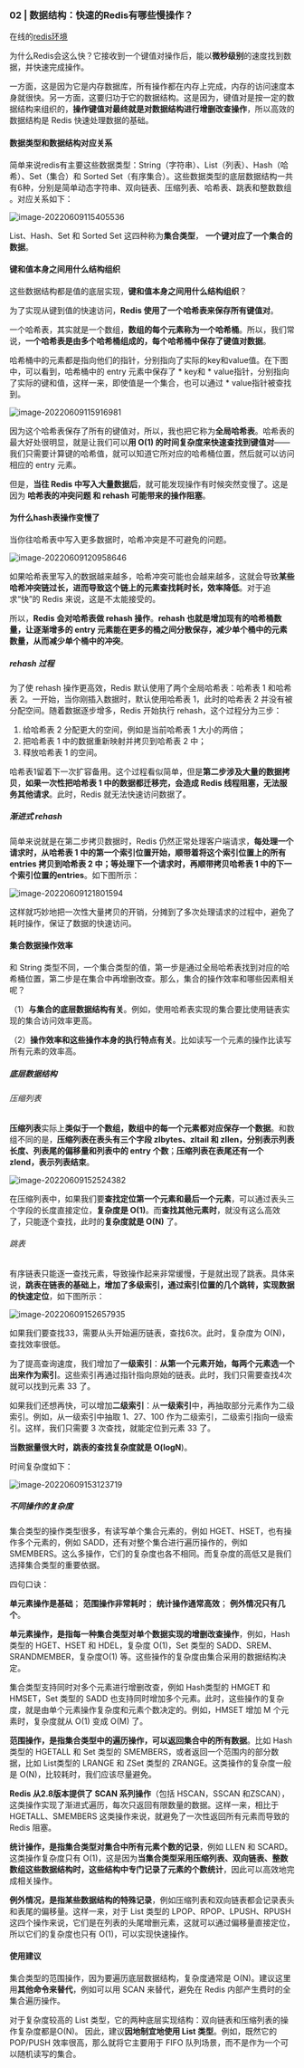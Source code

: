### 02 | 数据结构：快速的Redis有哪些慢操作？  

在线的[redis环境](https://try.redis.io/) 

为什么Redis会这么快？它接收到一个键值对操作后，能以**微秒级别**的速度找到数据，并快速完成操作。  

一方面，这是因为它是内存数据库，所有操作都在内存上完成，内存的访问速度本身就很快。另一方面，这要归功于它的数据结构。这是因为，键值对是按一定的数据结构来组织的，**操作键值对最终就是对数据结构进行增删改查操作**，所以高效的数据结构是 Redis 快速处理数据的基础。  

#### 数据类型和数据结构对应关系

简单来说redis有主要这些数据类型：String（字符串）、List（列表）、Hash（哈希）、Set（集合）和 Sorted Set（有序集合）。这些数据类型的底层数据结构一共有6种，分别是简单动态字符串、双向链表、压缩列表、哈希表、跳表和整数数组 。对应关系如下：

![image-20220609115405536](media/images/image-20220609115405536.png)

List、Hash、Set 和 Sorted Set  这四种称为**集合类型**， **一个键对应了一个集合的数据**。

#### 键和值本身之间用什么结构组织

这些数据结构都是值的底层实现，**键和值本身之间用什么结构组织**？

为了实现从键到值的快速访问，**Redis 使用了一个哈希表来保存所有键值对**。

一个哈希表，其实就是一个数组，**数组的每个元素称为一个哈希桶**。所以，我们常说，**一个哈希表是由多个哈希桶组成的，每个哈希桶中保存了键值对数据**。  

哈希桶中的元素都是指向他们的指针，分别指向了实际的key和value值。在下图中，可以看到，哈希桶中的 entry 元素中保存了 * key和 * value指针，分别指向了实际的键和值，这样一来，即使值是一个集合，也可以通过 * value指针被查找到。

![image-20220609115916981](media/images/image-20220609115916981.png)

因为这个哈希表保存了所有的键值对，所以，我也把它称为**全局哈希表**。哈希表的最大好处很明显，就是让我们可以**用 O(1) 的时间复杂度来快速查找到键值对**——我们只需要计算键的哈希值，就可以知道它所对应的哈希桶位置，然后就可以访问相应的 entry 元素。

但是，**当往 Redis 中写入大量数据后**，就可能发现操作有时候突然变慢了。这是因为 **哈希表的冲突问题 和 rehash 可能带来的操作阻塞**。

#### 为什么hash表操作变慢了 

当你往哈希表中写入更多数据时，哈希冲突是不可避免的问题。  

![image-20220609120958646](media/images/image-20220609120958646.png)

如果哈希表里写入的数据越来越多，哈希冲突可能也会越来越多，这就会导致**某些哈希冲突链过长，进而导致这个链上的元素查找耗时长，效率降低**。对于追求“快”的 Redis 来说，这是不太能接受的。  

所以，**Redis 会对哈希表做 rehash 操作**。**rehash 也就是增加现有的哈希桶数量，让逐渐增多的 entry 元素能在更多的桶之间分散保存，减少单个桶中的元素数量，从而减少单个桶中的冲突**。

##### **rehash 过程**

为了使 rehash 操作更高效，Redis 默认使用了两个全局哈希表：哈希表 1 和哈希表 2。一开始，当你刚插入数据时，默认使用哈希表 1，此时的哈希表 2 并没有被分配空间。随着数据逐步增多，Redis 开始执行 rehash，这个过程分为三步：  

1. 给哈希表 2 分配更大的空间，例如是当前哈希表 1 大小的两倍；
2. 把哈希表 1 中的数据重新映射并拷贝到哈希表 2 中；
3. 释放哈希表 1 的空间。  

哈希表1留着下一次扩容备用。这个过程看似简单，但是**第二步涉及大量的数据拷贝**，**如果一次性把哈希表 1 中的数据都迁移完，会造成 Redis 线程阻塞，无法服务其他请求**。此时，Redis 就无法快速访问数据了。  

##### 渐进式 rehash

简单来说就是在第二步拷贝数据时，Redis 仍然正常处理客户端请求，**每处理一个请求时，从哈希表 1 中的第一个索引位置开始，顺带着将这个索引位置上的所有 entries 拷贝到哈希表 2 中；等处理下一个请求时，再顺带拷贝哈希表 1 中的下一个索引位置的entries**。如下图所示：

![image-20220609121801594](media/images/image-20220609121801594.png)

这样就巧妙地把一次性大量拷贝的开销，分摊到了多次处理请求的过程中，避免了耗时操作，保证了数据的快速访问。

#### 集合数据操作效率

和 String 类型不同，一个集合类型的值，第一步是通过全局哈希表找到对应的哈希桶位置，第二步是在集合中再增删改查。那么，集合的操作效率和哪些因素相关呢？  

（1）**与集合的底层数据结构有关**。例如，使用哈希表实现的集合要比使用链表实现的集合访问效率更高。

（2）**操作效率和这些操作本身的执行特点有关**。比如读写一个元素的操作比读写所有元素的效率高。

##### 底层数据结构

###### 压缩列表

**压缩列表**实际上**类似于一个数组，数组中的每一个元素都对应保存一个数据**。和数组不同的是，**压缩列表在表头有三个字段 zlbytes、zltail 和 zllen，分别表示列表长度、列表尾的偏移量和列表中的 entry 个数**；**压缩列表在表尾还有一个 zlend，表示列表结束**。

![image-20220609152524382](media/images/image-20220609152524382.png)

在压缩列表中，如果我们要**查找定位第一个元素和最后一个元素**，可以通过表头三个字段的长度直接定位，**复杂度是 O(1)**。而**查找其他元素时**，就没有这么高效了，只能逐个查找，此时的**复杂度就是 O(N)** 了。

###### 跳表

有序链表只能逐一查找元素，导致操作起来非常缓慢，于是就出现了跳表。具体来说，**跳表在链表的基础上，增加了多级索引，通过索引位置的几个跳转，实现数据的快速定位**，如下图所示：  

![image-20220609152657935](media/images/image-20220609152657935.png)

如果我们要查找33，需要从头开始遍历链表，查找6次。此时，复杂度为 O(N)，查找效率很低。

为了提高查询速度，我们增加了**一级索引**：**从第一个元素开始，每两个元素选一个出来作为索引**。这些索引再通过指针指向原始的链表。此时，我们只需要查找4次就可以找到元素 33 了。

如果我们还想再快，可以增加**二级索引**：从**一级索引**中，再抽取部分元素作为二级索引。例如，从一级索引中抽取 1、27、100 作为二级索引，二级索引指向一级索引。这样，我们只需要 3 次查找，就能定位到元素 33 了。

**当数据量很大时，跳表的查找复杂度就是 O(logN**)。  

时间复杂度如下：

![image-20220609153123719](media/images/image-20220609153123719.png)

##### 不同操作的复杂度

集合类型的操作类型很多，有读写单个集合元素的，例如 HGET、HSET，也有操作多个元素的，例如 SADD，还有对整个集合进行遍历操作的，例如 SMEMBERS。这么多操作，它们的复杂度也各不相同。而复杂度的高低又是我们选择集合类型的重要依据。

四句口诀：

**单元素操作是基础**；
**范围操作非常耗时**；
**统计操作通常高效**；
**例外情况只有几个**。  

**单元素操作，是指每一种集合类型对单个数据实现的增删改查操作**，例如，Hash 类型的 HGET、HSET 和 HDEL，复杂度 O(1)，Set 类型的 SADD、SREM、SRANDMEMBER，复杂度O(1) 等。这些操作的复杂度由集合采用的数据结构决定。

集合类型支持同时对多个元素进行增删改查，例如 Hash类型的 HMGET 和 HMSET，Set 类型的 SADD 也支持同时增加多个元素。此时，这些操作的复杂度，就是由单个元素操作复杂度和元素个数决定的。例如，HMSET 增加 M 个元素时，复杂度就从 O(1) 变成 O(M) 了。

**范围操作，是指集合类型中的遍历操作，可以返回集合中的所有数据**。比如 Hash类型的 HGETALL 和 Set 类型的 SMEMBERS，或者返回一个范围内的部分数据，比如 List类型的 LRANGE 和 ZSet 类型的 ZRANGE。这类操作的复杂度一般是 O(N)，比较耗时，我们应该尽量避免。

**Redis 从2.8版本提供了 SCAN 系列操作**（包括 HSCAN，SSCAN 和ZSCAN），这类操作实现了渐进式遍历，每次只返回有限数量的数据。这样一来，相比于HGETALL、SMEMBERS 这类操作来说，就避免了一次性返回所有元素而导致的 Redis 阻塞。  

**统计操作，是指集合类型对集合中所有元素个数的记录**，例如 LLEN 和 SCARD。这类操作复杂度只有 O(1)，这是因为**当集合类型采用压缩列表、双向链表、整数数组这些数据结构时，这些结构中专门记录了元素的个数统计**，因此可以高效地完成相关操作。

**例外情况，是指某些数据结构的特殊记录**，例如压缩列表和双向链表都会记录表头和表尾的偏移量。这样一来，对于 List 类型的 LPOP、RPOP、LPUSH、RPUSH 这四个操作来说，它们是在列表的头尾增删元素，这就可以通过偏移量直接定位，所以它们的复杂度也只有 O(1)，可以实现快速操作。

#### 使用建议

集合类型的范围操作，因为要遍历底层数据结构，复杂度通常是 O(N)。建议这里用**其他命令来替代**，例如可以用 SCAN 来替代，避免在 Redis 内部产生费时的全集合遍历操作。

对于复杂度较高的 List 类型，它的两种底层实现结构：双向链表和压缩列表的操作复杂度都是O(N)。  因此，建议**因地制宜地使用 List  类型**。例如，既然它的 POP/PUSH 效率很高，那么就将它主要用于 FIFO 队列场景，而不是作为一个可以随机读写的集合。


